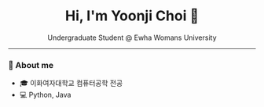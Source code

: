 <!-- 헤더 -->
<h1 align="center">Hi, I'm Yoonji Choi 👋</h1>
<p align="center">Undergraduate Student @ Ewha Womans University </p>

---

### 📌 About me
- 🎓 이화여자대학교 컴퓨터공학 전공
- 💻 Python, Java
